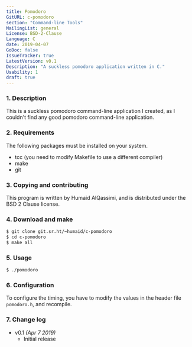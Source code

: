 ```yaml
---
title: Pomodoro
GitURL: c-pomodoro
section: "Command-line Tools"
MailingList: general
License: BSD-2-Clause
Language: C
date: 2019-04-07
GoDoc: false
IssueTracker: true
LatestVersion: v0.1
Description: "A suckless pomodoro application written in C."
Usability: 1
draft: true
---
```


### 1. Description

This is a suckless pomodoro command-line application I created, as I couldn't
find any good pomodoro command-line application.

### 2. Requirements

The following packages must be installed on your system.

- tcc (you need to modify Makefile to use a different compiler)
- make
- git

### 3. Copying and contributing

This program is written by Humaid AlQassimi,
and is distributed under the BSD 2 Clause license.  

### 4. Download and make

```sh
$ git clone git.sr.ht/~humaid/c-pomodoro
$ cd c-pomodoro
$ make all
```

### 5. Usage

```sh
$ ./pomodoro
```

### 6. Configuration

To configure the timing, you have to modify the values in the header file
`pomodoro.h`, and recompile.

### 7. Change log

- v0.1 *(Apr 7 2019)*
  - Initial release
